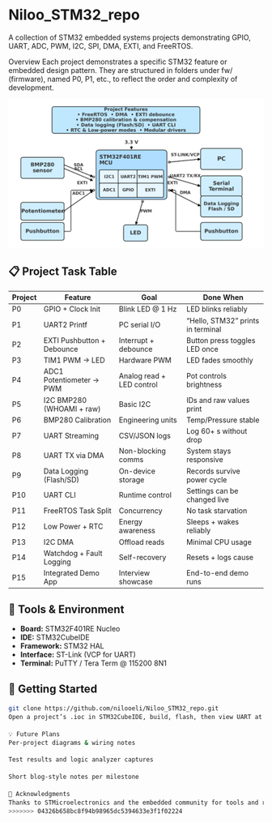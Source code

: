 # Niloo_STM32_repo
A collection of STM32 embedded systems projects demonstrating GPIO, UART, ADC, PWM, I2C, SPI, DMA, EXTI, and FreeRTOS.

Overview
Each project demonstrates a specific STM32 feature or embedded design pattern. They are structured in folders under fw/ (firmware), named P0, P1, etc., to reflect the order and complexity of development.

![System Diagram](docs/System_Diagram.png)

## 📋 Project Task Table
| Project | Feature | Goal | Done When |
|---|---|---|---|
| P0 | GPIO + Clock Init | Blink LED @ 1 Hz | LED blinks reliably |
| P1 | UART2 Printf | PC serial I/O | “Hello, STM32” prints in terminal |
| P2 | EXTI Pushbutton + Debounce | Interrupt + debounce | Button press toggles LED once |
| P3 | TIM1 PWM → LED | Hardware PWM | LED fades smoothly |
| P4 | ADC1 Potentiometer → PWM | Analog read + LED control | Pot controls brightness |
| P5 | I2C BMP280 (WHOAMI + raw) | Basic I2C | IDs and raw values print |
| P6 | BMP280 Calibration | Engineering units | Temp/Pressure stable |
| P7 | UART Streaming | CSV/JSON logs | Log 60+ s without drop |
| P8 | UART TX via DMA | Non-blocking comms | System stays responsive |
| P9 | Data Logging (Flash/SD) | On-device storage | Records survive power cycle |
| P10 | UART CLI | Runtime control | Settings can be changed live |
| P11 | FreeRTOS Task Split | Concurrency | No task starvation |
| P12 | Low Power + RTC | Energy awareness | Sleeps + wakes reliably |
| P13 | I2C DMA | Offload reads | Minimal CPU usage |
| P14 | Watchdog + Fault Logging | Self-recovery | Resets + logs cause |
| P15 | Integrated Demo App | Interview showcase | End-to-end demo runs |

## 🧰 Tools & Environment
- **Board:** STM32F401RE Nucleo  
- **IDE:** STM32CubeIDE  
- **Framework:** STM32 HAL  
- **Interface:** ST-Link (VCP for UART)  
- **Terminal:** PuTTY / Tera Term @ 115200 8N1

## 🏁 Getting Started
```bash
git clone https://github.com/nilooeli/Niloo_STM32_repo.git
Open a project’s .ioc in STM32CubeIDE, build, flash, then view UART at 115200 8N1.

💡 Future Plans
Per-project diagrams & wiring notes

Test results and logic analyzer captures

Short blog-style notes per milestone

🙏 Acknowledgments
Thanks to STMicroelectronics and the embedded community for tools and resources.
>>>>>>> 04326b658bc8f94b98965dc5394633e3f1f02224
